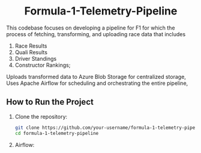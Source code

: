 <h1 align="center">Formula-1-Telemetry-Pipeline </h1>

This codebase focuses on developing a pipeline for F1 for which the process of fetching, transforming, and uploading race data that includes 
1. Race Results
2. Quali Results
3. Driver Standings
4. Constructor Rankings;

Uploads transformed data to Azure Blob Storage for centralized storage,
Uses Apache Airflow for scheduling and orchestrating the entire pipeline, 

## How to Run the Project
1. Clone the repository:
   ```bash
   git clone https://github.com/your-username/formula-1-telemetry-pipeline.git
   cd formula-1-telemetry-pipeline
2. Airflow:
